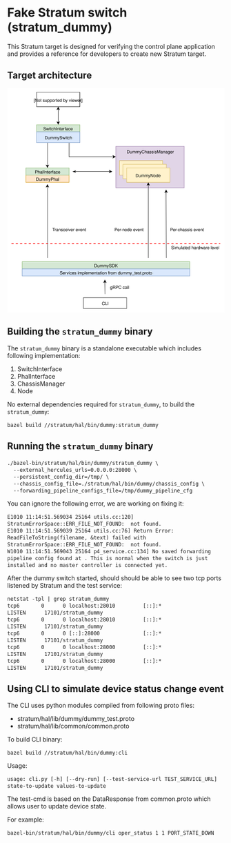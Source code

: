 Fake Stratum switch (stratum_dummy)
====

This Stratum target is designed for verifying the control plane application and provides a reference for developers to create new Stratum target.

## Target architecture
![architecture](arch.svg)

## Building the `stratum_dummy` binary

The `stratum_dummy` binary is a standalone executable which includes following implementation:
1. SwitchInterface
2. PhalInterface
3. ChassisManager
4. Node

No external dependencies required for `stratum_dummy`, to build the `stratum_dummy`:
```
bazel build //stratum/hal/bin/dummy:stratum_dummy
```

## Running the `stratum_dummy` binary

```
./bazel-bin/stratum/hal/bin/dummy/stratum_dummy \
  --external_hercules_urls=0.0.0.0:28000 \
  --persistent_config_dir=/tmp/ \
  --chassis_config_file=./stratum/hal/bin/dummy/chassis_config \
  --forwarding_pipeline_configs_file=/tmp/dummy_pipeline_cfg
```

You can ignore the following error, we are working on fixing it:
```
E1010 11:14:51.569034 25164 utils.cc:120] StratumErrorSpace::ERR_FILE_NOT_FOUND:  not found.
E1010 11:14:51.569039 25164 utils.cc:76] Return Error: ReadFileToString(filename, &text) failed with StratumErrorSpace::ERR_FILE_NOT_FOUND:  not found.
W1010 11:14:51.569043 25164 p4_service.cc:134] No saved forwarding pipeline config found at . This is normal when the switch is just installed and no master controller is connected yet.
```

After the dummy switch started, should should be able to see two tcp ports listened by Stratum and the test service:
```
netstat -tpl | grep stratum_dummy
tcp6       0      0 localhost:28010         [::]:*                  LISTEN      17101/stratum_dummy
tcp6       0      0 localhost:28010         [::]:*                  LISTEN      17101/stratum_dummy
tcp6       0      0 [::]:28000              [::]:*                  LISTEN      17101/stratum_dummy
tcp6       0      0 localhost:28000         [::]:*                  LISTEN      17101/stratum_dummy
tcp6       0      0 localhost:28000         [::]:*                  LISTEN      17101/stratum_dummy
```

## Using CLI to simulate device status change event

The CLI uses python modules compiled from following proto files:
- stratum/hal/lib/dummy/dummy_test.proto
- stratum/hal/lib/common/common.proto

To build CLI binary:
```
bazel build //stratum/hal/bin/dummy:cli
```

Usage:
```
usage: cli.py [-h] [--dry-run] [--test-service-url TEST_SERVICE_URL] state-to-update values-to-update
```

The test-cmd is based on the DataResponse from common.proto which allows user to update device state.

For example:
```
bazel-bin/stratum/hal/bin/dummy/cli oper_status 1 1 PORT_STATE_DOWN
```

